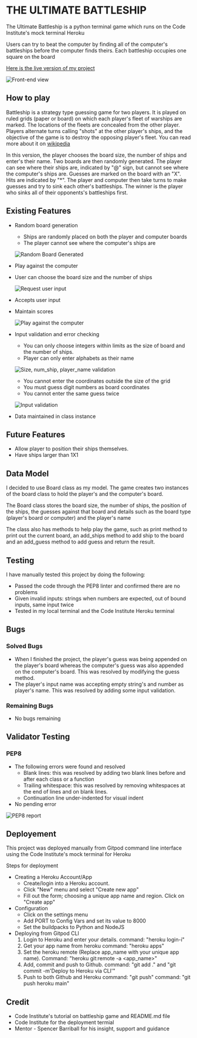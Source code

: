 #   THE ULTIMATE BATTLESHIP

The Ultimate Battleship is a python terminal game which runs on the Code Institute's mock terminal Heroku

Users can try to beat the computer by finding all of the computer's battleships before the computer finds theirs. Each battleship occupies one square on the board

[Here is the live version of my project](https://the-ultimate-battleship.herokuapp.com/)

![Front-end view](https://github.com/uchenna631/battleship-game/blob/main/assets/images/front-%20end-view.JPG?raw=true)

## How to play
Battleship is a strategy type guessing game for two players. It is played on ruled grids (paper or board) on which each player's fleet of warships are marked. The locations of the fleets are concealed from the other player. Players alternate turns calling "shots" at the other player's ships, and the objective of the game is to destroy the opposing player's fleet. You can read more about it on [wikipedia](https://en.wikipedia.org/wiki/Battleship_(game))

In this version, the player chooses the board size, the number of ships and enter's their name. Two boards are then randomly generated.
The player can see where their ships are, indicated by "@" sign, but cannot see where the computer's ships are.
Guesses are marked on the board with an "X". Hits are indicated by "*".
The player and computer then take turns to make guesses and try to sink each other's battleships.
The winner is the player who sinks all of their opponents's battleships first.

## Existing Features

- Random board generation
    - Ships are randomly placed on both the player and computer boards
    - The player cannot see where the computer's ships are

    ![Random Board Generated](https://github.com/uchenna631/battleship-game/blob/main/assets/images/display-board.JPG?raw=true)

- Play against the computer
- User can choose the board size and the number of ships

    ![Request user input](https://github.com/uchenna631/battleship-game/blob/main/assets/images/requests-user-input.JPG?raw=true)
    
- Accepts user input
- Maintain scores

    ![Play against the computer](https://github.com/uchenna631/battleship-game/blob/main/assets/images/play-against-computer.JPG?raw=true)

- Input validation and error checking
    - You can only choose integers within limits as the size of board and the number of ships.
    - Player can only enter alphabets as their name
    
    ![Size, num_ship, player_name validation](https://github.com/uchenna631/battleship-game/blob/main/assets/images/board-size_num-ships_validation.JPG?raw=true)

    - You cannot enter the coordinates outside the size of the grid
    - You must guess digit numbers as board coordinates
    - You cannot enter the same guess twice

    ![Input validation](https://github.com/uchenna631/battleship-game/blob/main/assets/images/input-validation.JPG?raw=true)

- Data maintained in class instance

## Future Features
- Allow player to position their ships themselves.
- Have ships larger than 1X1

## Data Model

I decided to use Board class as my model. The game creates two instances of the board class to hold the player's and the computer's board.

The Board class stores the board size, the number of ships, the position of the ships, the guesses against that board and details such as the board type (player's board or computer) and the player's name

The class also has methods to help play the game, such as print method to print out the current board, an add_ships method to add ship to the board and an add_guess method to add guess and return the result.

## Testing

I have manually tested this project by doing the following:
- Passed the code through the PEP8 linter and confirmed there are no problems
- Given invalid inputs: strings when numbers are expected, out of bound inputs, same input twice
- Tested in my local terminal and the Code Institute Heroku terminal

## Bugs

### Solved Bugs

- When I finished the project, the player's guess was being appended on the player's board whereas the computer's guess was also appended on the computer's board. This was resolved by modifying the guess method.
- The player's input name was accepting empty string's and number as player's name. This was resolved by adding some input validation.

### Remaining Bugs
- No bugs remaining

## Validator Testing

### PEP8 
- The following errors were found and resolved
    - Blank lines: this was resolved by adding two blank lines before and after each class or a function
    - Trailing whitespace: this was resolved by removing whitespaces at the end of lines and on blank lines.
    - Continuation line under-indented for visual indent
- No pending error

![PEP8 report](https://github.com/uchenna631/battleship-game/blob/main/assets/images/PEP8%20result.JPG?raw=true)

## Deployement

This project was deployed manually from Gitpod command line interface using the Code Institute's mock terminal for Heroku 

Steps for deployment
- Creating a Heroku Account/App
    - Create/login into a Heroku account.
    - Click "New" menu and select "Create new app"
    - Fill out the form; choosing a unique app name and region. Click on "Create app"
- Configuration
    - Click on the settings menu
    - Add PORT to Config Vars and set its value to 8000
    - Set the buildpacks to Python and NodeJS
- Deploying from Gitpod CLI
    1. Login to Heroku and enter your details. command: "heroku login-i"
    2. Get your app name from heroku
    command: "heroku apps"
    3. Set the heroku remote (Replace app_name with your unique app name). Command: "heroku git:remote -a <app_name>"
    4. Add, commit and push to Github.
    command: "git add ." and "git commit -m'Deploy to Heroku via CLI'"
    5. Push to both Github and Heroku
    command: "git push" 
    command: "git push heroku main"

## Credit

- Code Institute's tutorial on battleship game and README.md file
- Code Institute for the deployment termial
- Mentor - Spencer Barriball for his insight, support and guidance